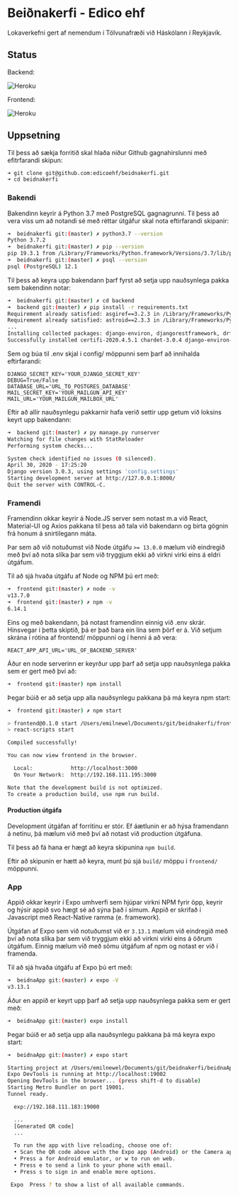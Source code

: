 # Beiðnakerfi - Edico ehf

Lokaverkefni gert af nemendum í Tölvunafræði við Háskólann í Reykjavík.

## Status

Backend:

![Heroku](https://pyheroku-badge-with-path.herokuapp.com/?app=beidnakerfi-api&path=/admin&style=flat)

Frontend:

![Heroku](https://pyheroku-badge-with-path.herokuapp.com/?app=beidnakerfi&style=flat)

## Uppsetning

Til þess að sækja forritið skal hlaða niður Github gagnahirslunni með efitrfarandi skipun:

```bash
➜ git clone git@github.com:edicoehf/beidnakerfi.git
➜ cd beidnakerfi
```

### Bakendi

Bakendinn keyrir á Python 3.7 með PostgreSQL gagnagrunni. Til þess að vera viss um að notandi sé með réttar útgáfur skal nota eftirfarandi skipanir:

```bash
➜  beidnakerfi git:(master) ✗ python3.7 --version
Python 3.7.2
➜  beidnakerfi git:(master) ✗ pip --version
pip 19.3.1 from /Library/Frameworks/Python.framework/Versions/3.7/lib/python3.7/site-packages/pip (python 3.7)
➜  beidnakerfi git:(master) ✗ psql --version
psql (PostgreSQL) 12.1
```

Til þess að keyra upp bakendann þarf fyrst að setja upp nauðsynlega pakka sem bakendinn notar:

```bash
➜  beidnakerfi git:(master) ✗ cd backend
➜  backend git:(master) ✗ pip install -r requirements.txt
Requirement already satisfied: asgiref==3.2.3 in /Library/Frameworks/Python.framework/Versions/3.7/lib/python3.7/site-packages (from -r requirements.txt (line 1)) (3.2.3)
Requirement already satisfied: astroid==2.3.3 in /Library/Frameworks/Python.framework/Versions/3.7/lib/python3.7/site-packages (from -r requirements.txt (line 2)) (2.3.3)
...
Installing collected packages: django-environ, djangorestframework, drf-nested-routers, python-dotenv, certifi, idna, chardet, requests
Successfully installed certifi-2020.4.5.1 chardet-3.0.4 django-environ-0.4.5 djangorestframework-3.11.0 drf-nested-routers-0.91 idna-2.9 python-dotenv-0.12.0 requests-2.23.0
```

Sem og búa til .env skjal í config/ möppunni sem þarf að innihalda eftirfarandi:

```config
DJANGO_SECRET_KEY='YOUR_DJANGO_SECRET_KEY'
DEBUG=True/False
DATABASE_URL='URL_TO_POSTGRES_DATABASE'
MAIL_SECRET_KEY='YOUR_MAILGUN_API_KEY'
MAIL_URL='YOUR_MAILGUN_MAILBOX_URL'
```

Eftir að allir nauðsynlegu pakkarnir hafa verið settir upp getum við loksins keyrt upp bakendann:

```bash
➜  backend git:(master) ✗ py manage.py runserver
Watching for file changes with StatReloader
Performing system checks...

System check identified no issues (0 silenced).
April 30, 2020 - 17:25:20
Django version 3.0.3, using settings 'config.settings'
Starting development server at http://127.0.0.1:8000/
Quit the server with CONTROL-C.
```

### Framendi

Framendinn okkar keyrir á Node.JS server sem notast m.a við React, Material-UI og Axios pakkana til þess að tala við bakendann og birta gögnin frá honum á snirtilegann máta.

Þar sem að við notuðumst við Node útgáfu `>= 13.0.0` mælum við eindregið með því að nota slíka þar sem við tryggjum ekki að virkni virki eins á eldri útgáfum.

Til að sjá hvaða útgáfu af Node og NPM þú ert með:

```bash
➜  frontend git:(master) ✗ node -v
v13.7.0
➜  frontend git:(master) ✗ npm -v
6.14.1
```

Eins og með bakendann, þá notast framendinn einnig við .env skrár. Hinsvegar í þetta skiptið, þá er það bara ein lína sem þörf er á. Við setjum skrána í rótina af frontend/ möppunni og í henni á að vera:

```env
REACT_APP_API_URL='URL_OF_BACKEND_SERVER'
```

Áður en node serverinn er keyrður upp þarf að setja upp nauðsynlega pakka sem er gert með því að:

```bash
➜  frontend git:(master) npm install
```

Þegar búið er að setja upp alla nauðsynlegu pakkana þá má keyra npm start:

```bash
➜  frontend git:(master) ✗ npm start

> frontend@0.1.0 start /Users/emilnewel/Documents/git/beidnakerfi/frontend
> react-scripts start

Compiled successfully!

You can now view frontend in the browser.

  Local:            http://localhost:3000
  On Your Network:  http://192.168.111.195:3000

Note that the development build is not optimized.
To create a production build, use npm run build.
```

#### Production útgáfa

Development útgáfan af forritinu er stór. Ef áætlunin er að hýsa framendann á netinu, þá mælum við með því að notast við production útgáfuna.

Til þess að fá hana er hægt að keyra skipunina `npm build`.

Eftir að skipunin er hætt að keyra, munt þú sjá `build/` möppu í `frontend/` möppunni.

### App

Appið okkar keyrir í Expo umhverfi sem hjúpar virkni NPM fyrir öpp, keyrir og hýsir appið svo hægt sé að sýna það í símum. Appið er skrifað í Javascript með React-Native ramma (e. framework).

Útgáfan af Expo sem við notuðumst við er `3.13.1` mælum við eindregið með því að nota slíka þar sem við tryggjum ekki að virkni virki eins á öðrum útgáfum. Einnig mælum við með sömu útgáfum af npm og notast er við í framenda.

Til að sjá hvaða útgáfu af Expo þú ert með:

```bash
➜  beidnaApp git:(master) ✗ expo -V
v3.13.1
```

Áður en appið er keyrt upp þarf að setja upp nauðsynlega pakka sem er gert með:

```bash
➜  beidnaApp git:(master) expo install
```

Þegar búið er að setja upp alla nauðsynlegu pakkana þá má keyra expo start:

```bash
➜  beidnaApp git:(master) ✗ expo start

Starting project at /Users/emilnewel/Documents/git/beidnakerfi/beidnaApp
Expo DevTools is running at http://localhost:19002
Opening DevTools in the browser... (press shift-d to disable)
Starting Metro Bundler on port 19001.
Tunnel ready.

  exp://192.168.111.183:19000

  ...
  [Generated QR code]
  ...

  To run the app with live reloading, choose one of:
  • Scan the QR code above with the Expo app (Android) or the Camera app (iOS).
  • Press a for Android emulator, or w to run on web.
  • Press e to send a link to your phone with email.
  • Press s to sign in and enable more options.

 Expo  Press ? to show a list of all available commands.

```
